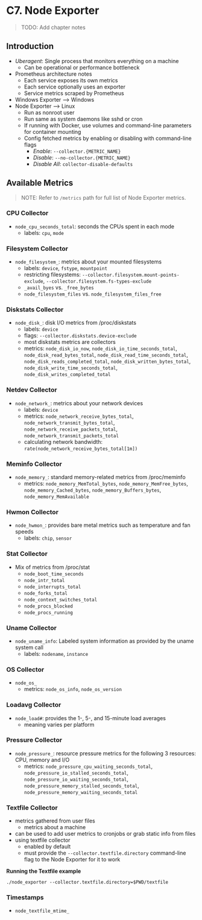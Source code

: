 # C7. Node Exporter

> TODO: Add chapter notes

## Introduction

- _Uberagent_: Single process that monitors everything on a machine
    - Can be operational or performance bottleneck
- Prometheus architecture notes
    - Each service exposes its own metrics
    - Each service optionally uses an exporter
    - Service metrics scraped by Prometheus
- Windows Exporter --> Windows
- Node Exporter --> Linux
    - Run as nonroot user
    - Run same as system daemons like sshd or cron
    - If running with Docker, use volumes and command-line parameters for container mounting
    - Config fetched metrics by enabling or disabling with command-line flags
        - _Enable_: `--collector.{METRIC_NAME}`
        - _Disable_: `--no-collector.{METRIC_NAME}`
        - _Disable All_: `collector-disable-defaults`

## Available Metrics

> NOTE: Refer to `/metrics` path for full list of Node Exporter metrics.

### CPU Collector

- `node_cpu_seconds_total`: seconds the CPUs spent in each mode
    - labels: `cpu`, `mode`

### Filesystem Collector

- `node_filesystem_`: metrics about your mounted filesystems
    - labels: `device`, `fstype`, `mountpoint`
    - restricting filesystems: `--collector.filesystem.mount-points-exclude`, `--collector.filesystem.​fs-types-exclude`
    - `_avail_byes` vs. `_free_bytes`
    - `node_filesystem_files` vs. `node_filesystem_files_free`

### Diskstats Collector

- `node_disk_`: disk I/O metrics from /proc/diskstats
    - labels: `device`
    - flags: `--collector.diskstats.device-exclude`
    - most diskstats metrics are collectors
    - metrics: `node_disk_io_now`, `node_disk_io_time_seconds_total`, `node_disk_read_bytes_total`, `node_disk_read_time_seconds_total`, `node_disk_reads_completed_total`, `node_disk_written_bytes_total`, `node_disk_write_time_seconds_total`, `node_disk_writes_completed_total`

### Netdev Collector

- `node_network_`: metrics about your network devices
    - labels: `device`
    - metrics: `node_network_receive_bytes_total`, `node_network_transmit_bytes_total`, `node_network_receive_packets_total`, `node_network_transmit_packets_total`
    - calculating network bandwidth: `rate(node_network_receive_bytes_total[1m])`

### Meminfo Collector

- `node_memory_`: standard memory-related metrics from /proc/meminfo
    - metrics: `node_memory_MemTotal_bytes`, `node_memory_MemFree_bytes`, `node_memory_Cached_bytes`, `node_memory_Buffers_bytes`, `node_memory_MemAvailable`

### Hwmon Collector

- `node_hwmon_`: provides bare metal metrics such as temperature and fan speeds
    - labels: `chip`, `sensor`

### Stat Collector

- Mix of metrics from /proc/stat
    - `node_boot_time_seconds`
    - `node_intr_total`
    - `node_interrupts_total`
    - `node_forks_total`
    - `node_context_switches_total`
    - `node_procs_blocked`
    - `node_procs_running`

### Uname Collector

- `node_uname_info`: Labeled system information as provided by the uname
    system call
    - labels: `nodename`, `instance`

### OS Collector

- `node_os_`
    - metrics: `node_os_info`, `node_os_version`

### Loadavg Collector

- `node_load#`: provides the 1-, 5-, and 15-minute load averages
    - meaning varies per platform

### Pressure Collector

- `node_pressure_`: resource pressure metrics for the following 3 resources: CPU, memory and I/O
    - metrics: `node_pressure_cpu_waiting_seconds_total`, `node_pressure_io_stalled_seconds_total`, `node_pressure_io_waiting_seconds_total`, `node_pressure_memory_stalled_seconds_total`, `node_pressure_memory_waiting_seconds_total`

### Textfile Collector

- metrics gathered from user files
    - metrics about a machine
- can be used to add user metrics to cronjobs or grab static info from files
- using textfile collector
    - enabled by default
    - must provide the `--collector.textfile.directory` command-line flag to the Node Exporter for it to work

**Running the Textfile example**

`./node_exporter --collector.textfile.directory=$PWD/textfile`

### Timestamps

- `node_textfile_mtime_`
